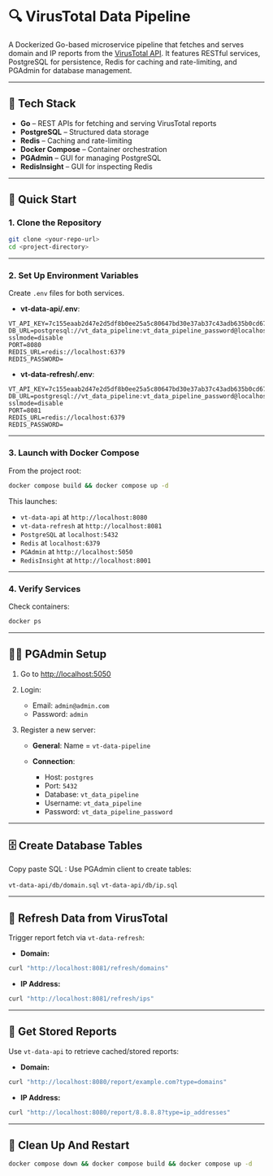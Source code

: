 # 🔍 VirusTotal Data Pipeline

A Dockerized Go-based microservice pipeline that fetches and serves domain and IP reports from the [VirusTotal API](https://developers.virustotal.com/reference). It features RESTful services, PostgreSQL for persistence, Redis for caching and rate-limiting, and PGAdmin for database management.

---

## 🧰 Tech Stack

- **Go** – REST APIs for fetching and serving VirusTotal reports
- **PostgreSQL** – Structured data storage
- **Redis** – Caching and rate-limiting
- **Docker Compose** – Container orchestration
- **PGAdmin** – GUI for managing PostgreSQL
- **RedisInsight** – GUI for inspecting Redis

---

## 🚀 Quick Start

### 1. Clone the Repository

```bash
git clone <your-repo-url>
cd <project-directory>
```

---

### 2. Set Up Environment Variables

Create `.env` files for both services.

- **vt-data-api/.env**:

```env
VT_API_KEY=7c155eaab2d47e2d5df8b0ee25a5c80647bd30e37ab37c43adb635b0cd6720a9
DB_URL=postgresql://vt_data_pipeline:vt_data_pipeline_password@localhost:5432/vt_data_pipeline?sslmode=disable
PORT=8080
REDIS_URL=redis://localhost:6379
REDIS_PASSWORD=
```

- **vt-data-refresh/.env**:

```env
VT_API_KEY=7c155eaab2d47e2d5df8b0ee25a5c80647bd30e37ab37c43adb635b0cd6720a9
DB_URL=postgresql://vt_data_pipeline:vt_data_pipeline_password@localhost:5432/vt_data_pipeline?sslmode=disable
PORT=8081
REDIS_URL=redis://localhost:6379
REDIS_PASSWORD=
```

---

### 3. Launch with Docker Compose

From the project root:

```bash
docker compose build && docker compose up -d ⁠
```

This launches:

- `vt-data-api` at `http://localhost:8080`
- `vt-data-refresh` at `http://localhost:8081`
- `PostgreSQL` at `localhost:5432`
- `Redis` at `localhost:6379`
- `PGAdmin` at `http://localhost:5050`
- `RedisInsight` at `http://localhost:8001`

---

### 4. Verify Services

Check containers:

```bash
docker ps
```

---

## 🧑‍💻 PGAdmin Setup

1. Go to [http://localhost:5050](http://localhost:5050)
2. Login:

   - Email: `admin@admin.com`
   - Password: `admin`

3. Register a new server:

   - **General**: Name = `vt-data-pipeline`
   - **Connection**:

     - Host: `postgres`
     - Port: `5432`
     - Database: `vt_data_pipeline`
     - Username: `vt_data_pipeline`
     - Password: `vt_data_pipeline_password`

---

## 🗄️ Create Database Tables

Copy paste SQL : Use PGAdmin client to create tables:

`vt-data-api/db/domain.sql`
`vt-data-api/db/ip.sql`

---

## 🔁 Refresh Data from VirusTotal

Trigger report fetch via `vt-data-refresh`:

- **Domain:**

```bash
curl "http://localhost:8081/refresh/domains"
```

- **IP Address:**

```bash
curl "http://localhost:8081/refresh/ips"
```

---

## 📡 Get Stored Reports

Use `vt-data-api` to retrieve cached/stored reports:

- **Domain:**

```bash
curl "http://localhost:8080/report/example.com?type=domains"
```

- **IP Address:**

```bash
curl "http://localhost:8080/report/8.8.8.8?type=ip_addresses"
```

---

## 🧹 Clean Up And Restart

```bash
docker compose down && docker compose build && docker compose up -d ⁠
```
